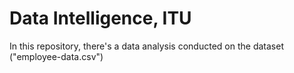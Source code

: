 # Data Intelligence, ITU
In this repository, there's a data analysis conducted on the dataset ("employee-data.csv")

